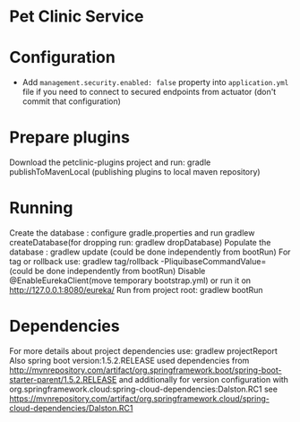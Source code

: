 # Pet Clinic Service

# Configuration
* Add `management.security.enabled: false` property into `application.yml` file if you need to connect to secured endpoints from actuator (don't commit that configuration) 

# Prepare plugins
Download the petclinic-plugins project and run: gradle publishToMavenLocal (publishing plugins to local maven repository)

# Running
Create the database : configure gradle.properties and run gradlew createDatabase(for dropping run: gradlew dropDatabase)
Populate the database : gradlew update (could be done independently from bootRun)
For tag or rollback use: gradlew tag/rollback -PliquibaseCommandValue=<version> (could be done independently from bootRun)
Disable @EnableEurekaClient(move temporary bootstrap.yml) or run it on http://127.0.0.1:8080/eureka/
Run from project root: gradlew bootRun


# Dependencies
For more details about project dependencies use:  gradlew projectReport
Also spring boot version:1.5.2.RELEASE used dependencies from
http://mvnrepository.com/artifact/org.springframework.boot/spring-boot-starter-parent/1.5.2.RELEASE
and additionally for version configuration with org.springframework.cloud:spring-cloud-dependencies:Dalston.RC1 see
https://mvnrepository.com/artifact/org.springframework.cloud/spring-cloud-dependencies/Dalston.RC1
